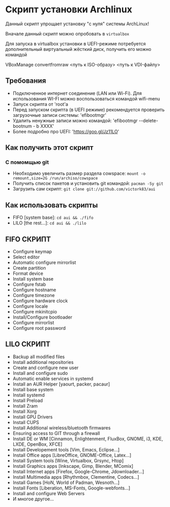 # Скрипт установки Archlinux

Данный скрипт упрощает установку "с нуля" системы ArchLinux!

Вначале данный скрипт можно опробовать в `virtualbox`

Для запуска в virtualbox установки в UEFI-режиме потребуется дополнительный виртуальный жёсткий диск, получить его можно командой

VBoxManage convertfromraw <путь к ISO-образу> <путь к VDI-файлу>

## Требования

- Подключенное интернет соединение (LAN или Wi-Fi). Для использования WI-FI можно воспользоваться командой wifi-menu
- Запуск скрипта от 'root'а
- Перед запуском скрипта (в UEFI режиме) рекомендуется проверить загрузочные записи системы: 'efibootmgr'
- Удалить ненужные записи можно командой: 'efibootmgr --delete-bootnum - b XXXX'
- Более подробно про UEFI: 'https://goo.gl/Jz11LO'

## Как получить этот скрипт
### С помомщью git
- Необходимо увеличить размер раздела cowspace: `mount -o remount,size=2G /run/archiso/cowspace`
- Получить список пакетов и установить git командой: `pacman -Sy git`
- Загрузить сам скрипт: `git clone git://github.com/victork83/aui`

## Как использовать скрипты
- FIFO [system base]: `cd aui && ./fifo`
- LILO [the rest...]: `cd aui && ./lilo`

## FIFO СКРИПТ
- Configure keymap
- Select editor
- Automatic configure mirrorlist
- Create partition
- Format device
- Install system base
- Configure fstab
- Configure hostname
- Configure timezone
- Configure hardware clock
- Configure locale
- Configure mkinitcpio
- Install/Configure bootloader
- Configure mirrorlist
- Configure root password

## LILO СКРИПТ
- Backup all modified files
- Install additional repositories
- Create and configure new user
- Install and configure sudo
- Automatic enable services in systemd
- Install an AUR Helper [yaourt, packer, pacaur]
- Install base system
- Install systemd
- Install Preload
- Install Zram
- Install Xorg
- Install GPU Drivers
- Install CUPS
- Install Additional wireless/bluetooth firmwares
- Ensuring access to GIT through a firewall
- Install DE or WM [Cinnamon, Enlightenment, FluxBox, GNOME, i3, KDE, LXDE, OpenBox, XFCE]
- Install Developement tools [Vim, Emacs, Eclipse...]
- Install Office apps [LibreOffice, GNOME-Office, Latex...]
- Install System tools [Wine, Virtualbox, Grsync, Htop]
- Install Graphics apps [Inkscape, Gimp, Blender, MComix]
- Install Internet apps [Firefox, Google-Chrome, Jdownloader...]
- Install Multimedia apps [Rhythmbox, Clementine, Codecs...]
- Install Games [HoN, World of Padman, Wesnoth...]
- Install Fonts [Liberation, MS-Fonts, Google-webfonts...]
- Install and configure Web Servers
- И многое другое...
